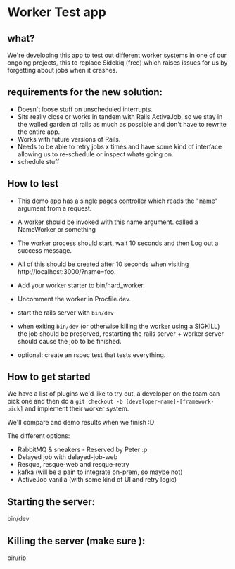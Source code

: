 # Worker Test app

## what?
We're developing this app to test out different worker systems in one of our 
ongoing projects, this to replace Sidekiq (free) which raises issues for us by
forgetting about jobs when it crashes.

## requirements for the new solution:
- Doesn't loose stuff on unscheduled interrupts.
- Sits really close or works in tandem with Rails ActiveJob, so we stay in the walled garden of rails as much as possible and don't have to rewrite the entire app.
- Works with future versions of Rails.
- Needs to be able to retry jobs x times and have some kind of interface allowing us to re-schedule or inspect whats going on.
- schedule stuff

## How to test
- This demo app has a single pages controller which reads the "name" argument from
a request.
- A worker should be invoked with this name argument. called a NameWorker or
  something
- The worker process should start, wait 10 seconds and then Log out a success
  message.

- All of this should be created after 10 seconds when visiting
  http://localhost:3000/?name=foo.
- Add your worker starter to bin/hard_worker.
- Uncomment the worker in Procfile.dev.
- start the rails server with `bin/dev`
- when exiting `bin/dev` (or otherwise killing the worker using a SIGKILL) the
  job should be preserved, restarting the rails server + worker server should
  cause the job to be finished.
- optional: create an rspec test that tests everything.

## How to get started
We have a list of plugins we'd like to try out, a developer on the team can
pick one and then do a `git checkout -b [developer-name]-[framework-pick]` and
implement their worker system.

We'll compare and demo results when we finish :D

The different options:
- RabbitMQ & sneakers - Reserved by Peter :p
- Delayed job with delayed-job-web
- Resque, resque-web and resque-retry
- kafka (will be a pain to integrate on-prem, so maybe not)
- ActiveJob vanilla (with some kind of UI and retry logic)


## Starting the server:
bin/dev

## Killing the server (make sure ):
bin/rip
